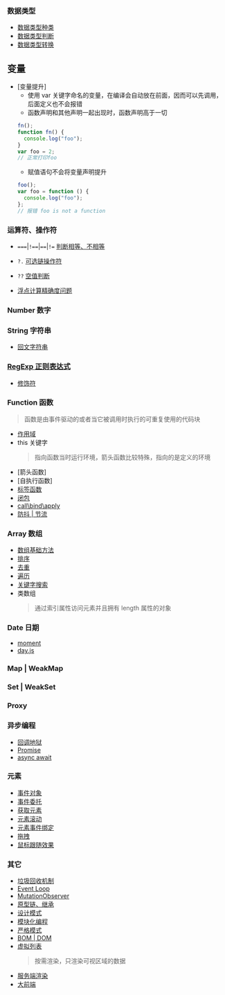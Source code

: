 ### 数据类型

- [数据类型种类](./dataType/type.md)
- [数据类型判断](./dataType/checkType.md)
- [数据类型转换](./dataType/change.md)

## 变量

- [变量提升]
  - 使用 var 关键字命名的变量，在编译会自动放在前面，因而可以先调用，后面定义也不会报错
  - 函数声明和其他声明一起出现时，函数声明高于一切
  ```js
  fn();
  function fn() {
    console.log("foo");
  }
  var foo = 2;
  // 正常打印foo
  ```
  - 赋值语句不会将变量声明提升
  ```js
  foo();
  var foo = function () {
    console.log("foo");
  };
  // 报错 foo is not a function
  ```

### 运算符、操作符

- `===`|`!==`|`==`|`!=` [判断相等、不相等](./operator/equal.md)
- `?.` [可选链操作符](./operator/optionalOperator.md)
- `??` [空值判断](./operator/emptyJudge.md)

- [浮点计算精确度问题](./problerms/floatCalculate.md)

### Number 数字

### String 字符串

- [回文字符串]()

### [RegExp 正则表达式](./RegExp/index.md)

- [修饰符]()

### Function 函数

> 函数是由事件驱动的或者当它被调用时执行的可重复使用的代码块

- [作用域](./function/scope.md)
- this 关键字
  > 指向函数当时运行环境，箭头函数比较特殊，指向的是定义的环境
- [箭头函数]
- [自执行函数]
- [标签函数](./function/tagFunction.md)
- [闭包](./function/clusure.md)
- [call\bind\apply](./callBindApply.md)
- [防抖 | 节流]()

### Array 数组

- [数组基础方法](./array/base.md)
- [排序](./array/sort/index.md)
- [去重](./array/removeDuplicate.md)
- [遍历](./array/ergodic.md)
- [关键字搜索](./array/search/index.js)
- 类数组
  > 通过索引属性访问元素并且拥有 length 属性的对象

### Date 日期

- [moment]()
- [day.js]()

### Map | WeakMap

### Set | WeakSet

### Proxy

### 异步编程

- [回调地狱]()
- [Promise](./Promise/index.md)
- [async await]()

### 元素

- [事件对象]()
- [事件委托]()
- [获取元素]()
- [元素滚动]()
- [元素事件绑定]()
- [拖拽]()
- [鼠标跟随效果](./event/mouseFollow.html)

### 其它

- [垃圾回收机制](https://www.ruanyifeng.com/blog/2017/04/memory-leak.html)
- [Event Loop](./eventLoop.md)
- [MutationObserver]()
- [原型链、继承](./JavaScript/protoType.md)
- [设计模式](./designPatterns/index.md)
- [模块化编程]()
- [严格模式]()
- [BOM | DOM](./DOM&BOM/index.md)
- [虚拟列表]()
  > 按需渲染，只渲染可视区域的数据
- [服务端渲染]()
- [大前端]()

